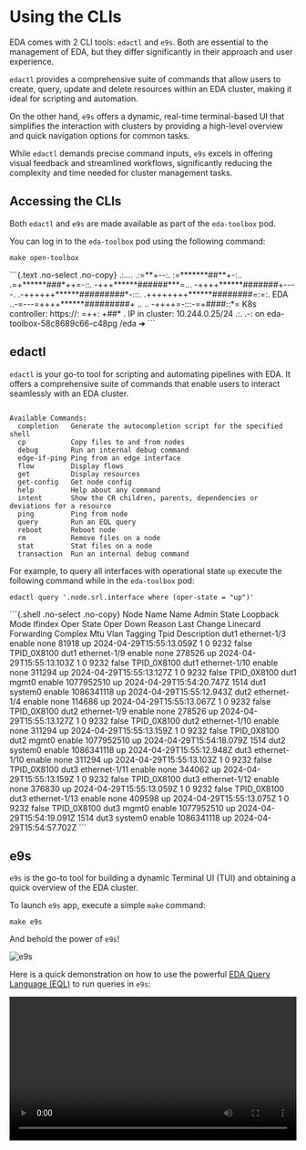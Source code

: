 # Using the CLIs

EDA comes with 2 CLI tools: `edactl` and `e9s`. Both are essential to the management of EDA, but they differ significantly in their approach and user experience.

`edactl` provides a comprehensive suite of commands that allow users to create, query, update and delete resources within an EDA cluster, making it ideal for scripting and automation.

On the other hand, `e9s` offers a dynamic, real-time terminal-based UI that simplifies the interaction with clusters by providing a high-level overview and quick navigation options for common tasks.

While `edactl` demands precise command inputs, `e9s` excels in offering visual feedback and streamlined workflows, significantly reducing the complexity and time needed for cluster management tasks.

## Accessing the CLIs

Both `edactl` and `e9s` are made available as part of the `eda-toolbox` pod.

You can log in to the `eda-toolbox` pod using the following command:

```{.shell .no-select}
make open-toolbox
```

<div class="embed-result">
```{.text .no-select .no-copy}
                     .:....
                .:=**+--:.
              :=*******##**+-:..
            .=+******###*++=-::.
           -+++******######***=...
          -++++******#######+----.
       .-++++++******#########*-:::.
      .++++++++******########=:=:.      EDA
   ..-=---=++++******#########+  ..
   ..      -++++=-:::-=+####::*=        K8s controller:  https://:
            =++:         +##*  .        IP in cluster:   10.244.0.25/24
            .:.           .-:
on eda-toolbox-58c8689c66-c48pg /eda
➜
```
</div>

## edactl

`edactl` is your go-to tool for scripting and automating pipelines with EDA.
It offers a comprehensive suite of commands that enable users to interact seamlessly with an EDA cluster.

```

Available Commands:
  completion   Generate the autocompletion script for the specified shell
  cp           Copy files to and from nodes
  debug        Run an internal debug command
  edge-if-ping Ping from an edge interface
  flow         Display flows
  get          Display resources
  get-config   Get node config
  help         Help about any command
  intent       Show the CR children, parents, dependencies or deviations for a resource
  ping         Ping from node
  query        Run an EQL query
  reboot       Reboot node
  rm           Remove files on a node
  stat         Stat files on a node
  transaction  Run an internal debug command

```

For example, to query all interfaces with operational state `up` execute the following command while in the `eda-toolbox` pod:

```shell
edactl query '.node.srl.interface where (oper-state = "up")'
```

<div class="embed-result">
```{.shell .no-select .no-copy}
 Node Name    Name           Admin State    Loopback Mode    Ifindex     Oper State    Oper Down Reason    Last Change               Linecard    Forwarding Complex    Mtu    Vlan Tagging    Tpid         Description
 dut1         ethernet-1/3   enable         none             81918       up                                2024-04-29T15:55:13.059Z  1           0                     9232   false           TPID_0X8100
 dut1         ethernet-1/9   enable         none             278526      up                                2024-04-29T15:55:13.103Z  1           0                     9232   false           TPID_0X8100
 dut1         ethernet-1/10  enable         none             311294      up                                2024-04-29T15:55:13.127Z  1           0                     9232   false           TPID_0X8100
 dut1         mgmt0          enable                          1077952510  up                                2024-04-29T15:54:20.747Z                                    1514
 dut1         system0        enable                          1086341118  up                                2024-04-29T15:55:12.943Z
 dut2         ethernet-1/4   enable         none             114686      up                                2024-04-29T15:55:13.067Z  1           0                     9232   false           TPID_0X8100
 dut2         ethernet-1/9   enable         none             278526      up                                2024-04-29T15:55:13.127Z  1           0                     9232   false           TPID_0X8100
 dut2         ethernet-1/10  enable         none             311294      up                                2024-04-29T15:55:13.159Z  1           0                     9232   false           TPID_0X8100
 dut2         mgmt0          enable                          1077952510  up                                2024-04-29T15:54:18.079Z                                    1514
 dut2         system0        enable                          1086341118  up                                2024-04-29T15:55:12.948Z
 dut3         ethernet-1/10  enable         none             311294      up                                2024-04-29T15:55:13.103Z  1           0                     9232   false           TPID_0X8100
 dut3         ethernet-1/11  enable         none             344062      up                                2024-04-29T15:55:13.159Z  1           0                     9232   false           TPID_0X8100
 dut3         ethernet-1/12  enable         none             376830      up                                2024-04-29T15:55:13.059Z  1           0                     9232   false           TPID_0X8100
 dut3         ethernet-1/13  enable         none             409598      up                                2024-04-29T15:55:13.075Z  1           0                     9232   false           TPID_0X8100
 dut3         mgmt0          enable                          1077952510  up                                2024-04-29T15:54:19.091Z                                    1514
 dut3         system0        enable                          1086341118  up                                2024-04-29T15:54:57.702Z
```
</div>

## e9s

`e9s` is the go-to tool for building a dynamic Terminal UI (TUI) and obtaining a quick overview of the EDA cluster.

To launch `e9s` app, execute a simple `make` command:

```shell
make e9s
```

And behold the power of `e9s`!

![e9s](https://gitlab.com/rdodin/pics/-/wikis/uploads/f716432aa9db2dca2928faaf65bdb620/image.png)

Here is a quick demonstration on how to use the powerful [EDA Query Language (EQL)](queries.md) to run queries in `e9s`:

<video width="100%" controls playsinline><source src="https://gitlab.com/rdodin/pics/-/wikis/uploads/c07acc0be3a26e8a93e23ae0e2e36d40/e9s_walkthrough.mp4" type="video/mp4"></video>
